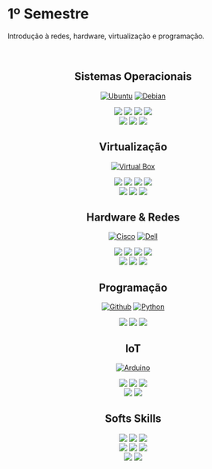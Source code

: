 # 1º Semestre
Introdução à redes, hardware, virtualização e programação.

<br>

<center>

## Sistemas Operacionais

[![Ubuntu](https://www.vectorlogo.zone/logos/ubuntu/ubuntu-icon.svg?link=https://google.com)](https://google.com)
[![Debian](https://www.vectorlogo.zone/logos/debian/debian-icon.svg?link=https://google.com)](https://google.com)

![](https://img.shields.io/badge/Instala%C3%A7%C3%A3o-E06661?logoColor=white&style=for-the-badge)
![](https://img.shields.io/badge/Configuração-E06661?logoColor=white&style=for-the-badge)
![](https://img.shields.io/badge/RAID-E06661?logoColor=white&style=for-the-badge)
![](https://img.shields.io/badge/Conectividade-E06661?logoColor=white&style=for-the-badge)
<br>
![](https://img.shields.io/badge/Domínios-CA0100?logoColor=white&style=for-the-badge)
![](https://img.shields.io/badge/Compartilhamento-CA0100?logoColor=white&style=for-the-badge)
![](https://img.shields.io/badge/Backup-CA0100?logoColor=white&style=for-the-badge)

</center>

<center>

## Virtualização

[![Virtual Box](https://www.vectorlogo.zone/logos/virtualbox/virtualbox-icon.svg?link=https://google.com)](https://google.com)

![](https://img.shields.io/badge/Instala%C3%A7%C3%A3o-E06661?logoColor=white&style=for-the-badge)
![](https://img.shields.io/badge/Configuração-E06661?logoColor=white&style=for-the-badge)
![](https://img.shields.io/badge/RAID-E06661?logoColor=white&style=for-the-badge)
![](https://img.shields.io/badge/Conectividade-E06661?logoColor=white&style=for-the-badge)
<br>
![](https://img.shields.io/badge/Domínios-CA0100?logoColor=white&style=for-the-badge)
![](https://img.shields.io/badge/Compartilhamento-CA0100?logoColor=white&style=for-the-badge)
![](https://img.shields.io/badge/Backup-CA0100?logoColor=white&style=for-the-badge)

</center>

<center>

## Hardware & Redes

[![Cisco](https://www.vectorlogo.zone/logos/cisco/cisco-ar21.svg?link=https://google.com)](https://google.com)
[![Dell](https://www.vectorlogo.zone/logos/dell/dell-icon.svg?link=https://google.com)](https://google.com)

![](https://img.shields.io/badge/Switching-6BA1EB?logoColor=black&style=for-the-badge)
![](https://img.shields.io/badge/WiFi-6BA1EB?logoColor=black&style=for-the-badge)
![](https://img.shields.io/badge/Infraestrutura-6BA1EB?logoColor=black&style=for-the-badge)
![](https://img.shields.io/badge/Cabeamento-6BA1EB?logoColor=black&style=for-the-badge)
<br>
![](https://img.shields.io/badge/Topologias-4671BC?logoColor=white&style=for-the-badge)
![](https://img.shields.io/badge/Modelos_OSI_&_TCP/IP-4671BC?logoColor=white&style=for-the-badge)
![](https://img.shields.io/badge/Server_físico-4671BC?logoColor=white&style=for-the-badge)

</center>

<center>

## Programação

[![Github](https://www.vectorlogo.zone/logos/github/github-tile.svg?link=https://google.com=width=150)](https://google.com)
[![Python](https://www.vectorlogo.zone/logos/python/python-icon.svg?link=https://google.com)](https://google.com)

![](https://img.shields.io/badge/Lógica_de_Programação-F3D485?logoColor=black&style=for-the-badge)
![](https://img.shields.io/badge/Funções-F3D485?logoColor=black&style=for-the-badge)
![](https://img.shields.io/badge/GitHub-F3D485?logoColor=black&style=for-the-badge)

</center>

<center>

## IoT

[![Arduino](https://www.vectorlogo.zone/logos/arduino/arduino-official.svg?link=https://google.com)](https://google.com)

![](https://img.shields.io/badge/Fundamentos-79A2AE?logoColor=black&style=for-the-badge)
![](https://img.shields.io/badge/Configuração-79A2AE?logoColor=black&style=for-the-badge)
![](https://img.shields.io/badge/Programação-79A2AE?logoColor=black&style=for-the-badge)
<br>
![](https://img.shields.io/badge/Bibliotecas-45818E?logoColor=white&style=for-the-badge)
![](https://img.shields.io/badge/Projetos_práticos-45818E?logoColor=white&style=for-the-badge)

</center>

<center>

## Softs Skills


![](https://img.shields.io/badge/Trabalho_em_equipe-C07A9E?logoColor=black&style=for-the-badge)
![](https://img.shields.io/badge/Técnicas_de_Apresentação-C07A9E?logoColor=black&style=for-the-badge)
![](https://img.shields.io/badge/Programação-C07A9E?logoColor=black&style=for-the-badge)
<br>
![](https://img.shields.io/badge/Email-A54E79?logoColor=white&style=for-the-badge)
![](https://img.shields.io/badge/LinkedIn-A54E79?logoColor=white&style=for-the-badge)
![](https://img.shields.io/badge/Currículo_profissional-A54E79?logoColor=white&style=for-the-badge)
<br>
![](https://img.shields.io/badge/Relatório_técnico-C17BA0?logoColor=black&style=for-the-badge)
![](https://img.shields.io/badge/Documentação-C17BA0?logoColor=black&style=for-the-badge)

</center>
